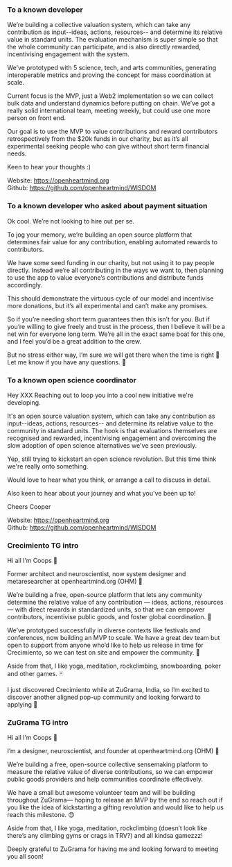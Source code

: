 

### To a known developer
We’re building a collective valuation system, which can take any contribution as input--ideas, actions, resources-- and determine its relative value in standard units. The evaluation mechanism is super simple so that the whole community can participate, and is also directly rewarded, incentivising engagement with the system. 

We’ve prototyped with 5 science, tech, and arts communities, generating interoperable metrics and proving the concept for mass coordination at scale. 

Current focus is the MVP, just a Web2 implementation so we can collect bulk data and understand dynamics before putting on chain. We’ve got a really solid international team, meeting weekly, but could use one more person on front end. 

Our goal is to use the MVP to value contributions and reward contributors retrospectively from the $20k funds in our charity, but as it’s all experimental seeking people who can give without short term financial needs. 

Keen to hear your thoughts :) 

Website: https://openheartmind.org
Github: https://github.com/openheartmind/WISDOM

### To a known developer who asked about payment situation
Ok cool. We’re not looking to hire out per se. 

To jog your memory, we’re building an open source platform that determines fair value for any contribution, enabling automated rewards to contributors.

We have some seed funding in our charity, but not using it to pay people directly. Instead we’re all contributing in the ways we want to, then planning to use the app to value everyone’s contributions and distribute funds accordingly.

This should demonstrate the virtuous cycle of our model and incentivise more donations, but it’s all experimental and can’t make any promises. 

So if you’re needing short term guarantees then this isn’t for you. But if you’re willing to give freely and trust in the process, then I believe it will be a net win for everyone long term. We’re all in the exact same boat for this one, and I feel you’d be a great addition to the crew. 

But no stress either way, I’m sure we will get there when the time is right 🙏 Let me know if you have any questions. 🥰


### To a known open science coordinator
Hey XXX
Reaching out to loop you into a cool new initiative we're developing.

It's an open source valuation system, which can take any contribution as input--ideas, actions, resources-- and determine its relative value to the community in standard units. The hook is that evaluations themselves are recognised and rewarded, incentivising engagement and overcoming the slow adoption of open science alternatives we've seen previously. 

Yep, still trying to kickstart an open science revolution. But this time think we're really onto something. 

Would love to hear what you think, or arrange a call to discuss in detail. 

Also keen to hear about your journey and what you've been up to!

Cheers
Cooper

Website: https://openheartmind.org
Github: https://github.com/openheartmind/WISDOM


### Crecimiento TG intro
Hi all I’m Coops 🙂

Former architect and neuroscientist, now system designer and metaresearcher at openheartmind.org (OHM) 🌱

We’re building a free, open-source platform that lets any community determine the relative value of any contribution — ideas, actions, resources — with direct rewards in standardized units, so that we can empower contributors, incentivise public goods, and foster global coordination. 🚀

We’ve prototyped successfully in diverse contexts like festivals and conferences, now building an MVP to scale. We have a great dev team but open to support from anyone who’d like to help us release in time for Crecimiento, so we can test on site and empower the community. 🙏

Aside from that, I like yoga, meditation, rockclimbing, snowboarding, poker and other games. 🃏

I just discovered Crecimiento while at ZuGrama, India, so I’m excited to discover another aligned pop-up community and looking forward to applying 🥰


### ZuGrama TG intro
Hi all I’m Coops 🙂

I’m a designer, neuroscientist, and founder at openheartmind.org (OHM) 🌱

We’re building a free, open-source collective sensemaking platform to measure the relative value of diverse contributions, so we can empower public goods providers and help communities coordinate effectively. 

We have a small but awesome volunteer team and will be building throughout ZuGrama— hoping to release an MVP by the end so reach out if you like the idea of kickstarting a gifting revolution and would like to help us reach this milestone. 😍

Aside from that, I like yoga, meditation, rockclimbing (doesn’t look like there’s any climbing gyms or crags in TRV?) and all kindsa gamezzz!

Deeply grateful to ZuGrama for having me and looking forward to meeting you all soon!